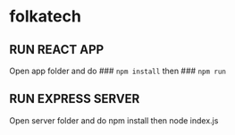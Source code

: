 # folkatech

## RUN REACT APP
Open app folder and do ### `npm install` then ### `npm run`

## RUN EXPRESS SERVER
Open server folder and do npm install then node index.js
